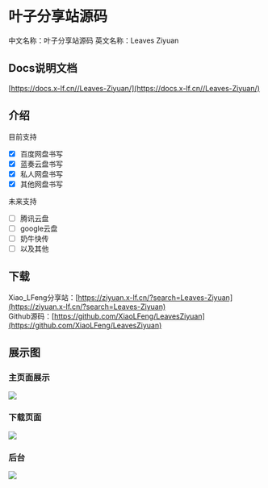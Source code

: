 # 叶子分享站源码

中文名称：叶子分享站源码
英文名称：Leaves Ziyuan

## Docs说明文档

[https://docs.x-lf.cn//Leaves-Ziyuan/](https://docs.x-lf.cn//Leaves-Ziyuan/)

## 介绍

目前支持

- [x] 百度网盘书写<br/>
- [x] 蓝奏云盘书写<br/>
- [x] 私人网盘书写<br/>
- [x] 其他网盘书写<br/>

未来支持

- [ ] 腾讯云盘
- [ ] google云盘
- [ ] 奶牛快传
- [ ] 以及其他

## 下载

Xiao_LFeng分享站：[https://ziyuan.x-lf.cn/?search=Leaves-Ziyuan](https://ziyuan.x-lf.cn/?search=Leaves-Ziyuan)<br/>
Github源码：[https://github.com/XiaoLFeng/LeavesZiyuan](https://github.com/XiaoLFeng/LeavesZiyuan)

## 展示图

### 主页面展示
![](https://fp1.fghrsh.net/2021/02/02/e12104d2f66341fb14c4653eb130e201.png)

### 下载页面
![](https://fp1.fghrsh.net/2021/02/02/01efff4ab2e87e814c85baf68d7b7977.png)

### 后台
![](https://fp1.fghrsh.net/2021/02/02/55a8b0d798985315b7b8f45376213951.png)
